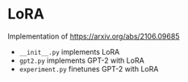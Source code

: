 # LoRA
Implementation of https://arxiv.org/abs/2106.09685
- `__init__.py` implements LoRA
- `gpt2.py` implements GPT-2 with LoRA
- `experiment.py` finetunes GPT-2 with LoRA
